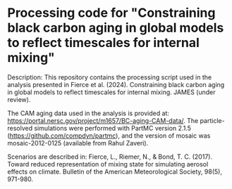 # Processing code for "Constraining black carbon aging in global models to reflect timescales for internal mixing"
Description: This repository contains the processing script used in the analysis presented in Fierce et al. (2024). Constraining black carbon aging in global models to reflect timescales for internal mixing. JAMES (under review).

The CAM aging data used in the analysis is provided at: https://portal.nersc.gov/project/m1657/BC-aging-CAM-data/. The particle-resolved simulations were performed with PartMC version 2.1.5 (https://github.com/compdyn/partmc), and the version of mosaic was mosaic-2012-0125 (available from Rahul Zaveri). 

Scenarios are described in: 
  Fierce, L., Riemer, N., & Bond, T. C. (2017). Toward reduced representation of mixing state for simulating aerosol effects on climate. Bulletin of the American Meteorological Society, 98(5), 971-980.



